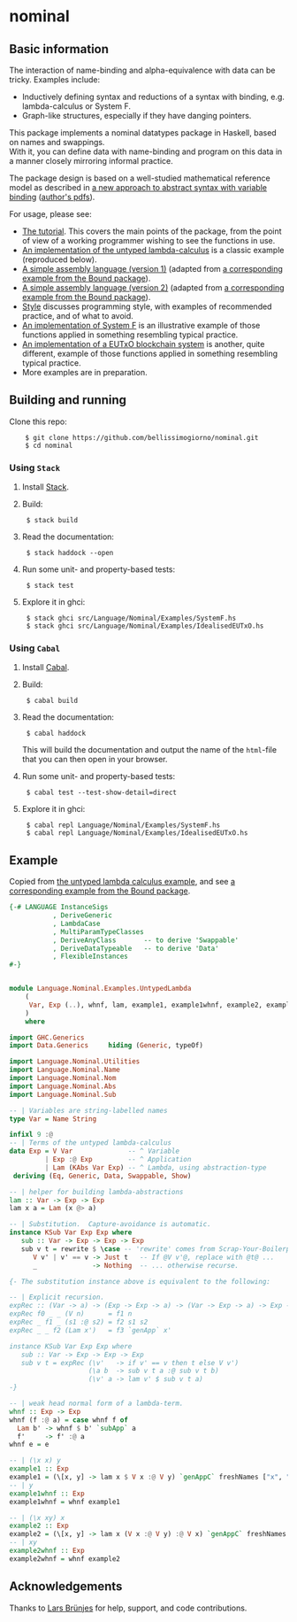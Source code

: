 # nominal

## Basic information

The interaction of name-binding and alpha-equivalence with data can be tricky.  Examples include:

* Inductively defining syntax and reductions of a syntax with binding, e.g. lambda-calculus or System F.
* Graph-like structures, especially if they have danging pointers.

This package implements a nominal datatypes package in Haskell, based on names and swappings.  
With it, you can define data with name-binding and program on this data in a manner closely mirroring informal practice.

The package design is based on a well-studied mathematical reference model as described in [a new approach to abstract syntax with variable binding](https://link.springer.com/article/10.1007/s001650200016) ([author's pdfs](http://www.gabbay.org.uk/papers.html#newaas-jv)).

For usage, please see:

* [The tutorial](https://github.com/bellissimogiorno/nominal/blob/master/src/Language/Nominal/Examples/Tutorial.hs).  This covers the main points of the package, from the point of view of a working programmer wishing to see the functions in use.
* [An implementation of the untyped lambda-calculus](https://github.com/bellissimogiorno/nominal/blob/master/src/Language/Nominal/Examples/UntypedLambda.hs) is a classic example (reproduced below).
* [A simple assembly language (version 1)](https://github.com/bellissimogiorno/nominal/blob/master/src/Language/Nominal/Examples/Assembly1.hs) (adapted from [a corresponding example from the Bound package](https://github.com/ekmett/bound/blob/master/examples/Imperative.hs)).
* [A simple assembly language (version 2)](https://github.com/bellissimogiorno/nominal/blob/master/src/Language/Nominal/Examples/Assembly2.hs) (adapted from [a corresponding example from the Bound package](https://github.com/ekmett/bound/blob/master/examples/Imperative.hs)).
* [Style](https://github.com/bellissimogiorno/nominal/blob/master/src/Language/Nominal/Examples/Style.hs) discusses programming style, with examples of recommended practice, and of what to avoid.
* [An implementation of System F](https://github.com/bellissimogiorno/nominal/blob/master/src/Language/Nominal/Examples/SystemF.hs) is an illustrative example of those functions applied in something resembling typical practice.
* [An implementation of a EUTxO blockchain system](https://github.com/bellissimogiorno/nominal/blob/master/src/Language/Nominal/Examples/IdealisedEUTxO.hs) is another, quite different, example of those functions applied in something resembling typical practice.
* More examples are in preparation.


## Building and running

Clone this repo:

        $ git clone https://github.com/bellissimogiorno/nominal.git
        $ cd nominal

### Using `Stack`

1. Install [Stack](https://github.com/commercialhaskell/stack).


2. Build:

        $ stack build

3. Read the documentation:

        $ stack haddock --open

4. Run some unit- and property-based tests:

        $ stack test

5. Explore it in ghci:

        $ stack ghci src/Language/Nominal/Examples/SystemF.hs
        $ stack ghci src/Language/Nominal/Examples/IdealisedEUTxO.hs

### Using `Cabal`

1. Install [Cabal](https://www.haskell.org/cabal/).

2. Build:

        $ cabal build

3. Read the documentation:

        $ cabal haddock

   This will build the documentation and output the name of the `html`-file
   that you can then open in your browser.

4. Run some unit- and property-based tests:

        $ cabal test --test-show-detail=direct

5. Explore it in ghci:

        $ cabal repl Language/Nominal/Examples/SystemF.hs
        $ cabal repl Language/Nominal/Examples/IdealisedEUTxO.hs

## Example

Copied from [the untyped lambda calculus example](https://github.com/bellissimogiorno/nominal/blob/master/src/Language/Nominal/Examples/UntypedLambda.hs), and see [a corresponding example from the Bound package](https://hackage.haskell.org/package/bound).

```haskell
{-# LANGUAGE InstanceSigs
           , DeriveGeneric
           , LambdaCase
           , MultiParamTypeClasses
           , DeriveAnyClass       -- to derive 'Swappable'
           , DeriveDataTypeable   -- to derive 'Data'
           , FlexibleInstances
#-}


module Language.Nominal.Examples.UntypedLambda
    (
     Var, Exp (..), whnf, lam, example1, example1whnf, example2, example2whnf
    )
    where

import GHC.Generics
import Data.Generics     hiding (Generic, typeOf)

import Language.Nominal.Utilities
import Language.Nominal.Name
import Language.Nominal.Nom
import Language.Nominal.Abs
import Language.Nominal.Sub

-- | Variables are string-labelled names
type Var = Name String

infixl 9 :@
-- | Terms of the untyped lambda-calculus
data Exp = V Var              -- ^ Variable
         | Exp :@ Exp         -- ^ Application
         | Lam (KAbs Var Exp) -- ^ Lambda, using abstraction-type
 deriving (Eq, Generic, Data, Swappable, Show)

-- | helper for building lambda-abstractions
lam :: Var -> Exp -> Exp
lam x a = Lam (x @> a)

-- | Substitution.  Capture-avoidance is automatic.
instance KSub Var Exp Exp where
   sub :: Var -> Exp -> Exp -> Exp
   sub v t = rewrite $ \case -- 'rewrite' comes from Scrap-Your-Boilerplate generics.  It goes automatically under the binder.
      V v' | v' == v -> Just t   -- If @V v'@, replace with @t@ ...
      _              -> Nothing  -- ... otherwise recurse.

{- The substitution instance above is equivalent to the following:

-- | Explicit recursion.
expRec :: (Var -> a) -> (Exp -> Exp -> a) -> (Var -> Exp -> a) -> Exp -> a
expRec f0 _ _ (V n)      = f1 n
expRec _ f1 _ (s1 :@ s2) = f2 s1 s2
expRec _ _ f2 (Lam x')   = f3 `genApp` x'

instance KSub Var Exp Exp where
   sub :: Var -> Exp -> Exp -> Exp
   sub v t = expRec (\v'   -> if v' == v then t else V v')
                    (\a b  -> sub v t a :@ sub v t b)
                    (\v' a -> lam v' $ sub v t a)
-}

-- | weak head normal form of a lambda-term.
whnf :: Exp -> Exp
whnf (f :@ a) = case whnf f of
  Lam b' -> whnf $ b' `subApp` a
  f'     -> f' :@ a
whnf e = e

-- | (\x x) y
example1 :: Exp
example1 = (\[x, y] -> lam x $ V x :@ V y) `genAppC` freshNames ["x", "y"]
-- | y
example1whnf :: Exp
example1whnf = whnf example1

-- | (\x xy) x
example2 :: Exp
example2 = (\[x, y] -> lam x (V x :@ V y) :@ V x) `genAppC` freshNames ["x", "y"]
-- | xy
example2whnf :: Exp
example2whnf = whnf example2
```

## Acknowledgements

Thanks to [Lars Brünjes](https://github.com/brunjlar/) for help, support, and code contributions.
